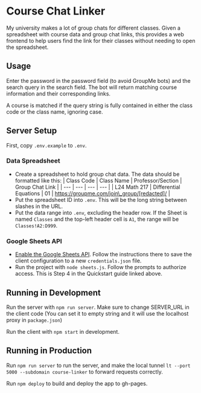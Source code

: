 # Course Chat Linker

My university makes a lot of group chats for different classes. Given a spreadsheet with course data and group chat links, this provides a web frontend to help users find the link for their classes without needing to open the spreadsheet.

## Usage

Enter the password in the password field (to avoid GroupMe bots) and the search query in the search field. The bot will return matching course information and their corresponding links.

A course is matched if the query string is fully contained in either the class code or the class name, ignoring case.

## Server Setup

First, copy `.env.example` to `.env`.

### Data Spreadsheet

* Create a spreadsheet to hold group chat data. The data should be formatted like this:
| Class Code | Class Name | Professor/Section | Group Chat Link |
| --- | --- | --- | --- |
| L24 Math 217 | Differential Equations | 01 | https://groupme.com/join\_group/[redacted]/ |
* Put the spreadsheet ID into `.env`. This will be the long string between slashes in the URL.
* Put the data range into `.env`, excluding the header row. If the Sheet is named `Classes` and the top-left header cell is `A1`, the range will be `Classes!A2:D999`.

### Google Sheets API

* [Enable the Google Sheets API](https://developers.google.com/sheets/api/quickstart/nodejs). Follow the instructions there to save the client configuration to a new `credentials.json` file.
* Run the project with `node sheets.js`. Follow the prompts to authorize access. This is Step 4 in the Quickstart guide linked above.

## Running in Development

Run the server with `npm run server`. Make sure to change SERVER_URL in the client code (You can set it to empty string and it will use the localhost proxy in `package.json`)

Run the client with `npm start` in development.

## Running in Production

Run `npm run server` to run the server, and make the local tunnel `lt --port 5000 --subdomain course-linker` to forward requests correctly.

Run `npm deploy` to build and deploy the app to gh-pages.
